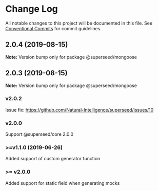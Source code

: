 # Change Log

All notable changes to this project will be documented in this file.
See [Conventional Commits](https://conventionalcommits.org) for commit guidelines.

## 2.0.4 (2019-08-15)

**Note:** Version bump only for package @superseed/mongoose





## 2.0.3 (2019-08-15)

**Note:** Version bump only for package @superseed/mongoose





### v2.0.2

Issue fix: https://github.com/Natural-Intelligence/superseed/issues/10

### v2.0.0

Support @superseed/core 2.0.0

### \>=v1.1.0 (2019-06-26)

Added support of custom generator function


### \>= v2.0.0 

Added support for static field when generating mocks
